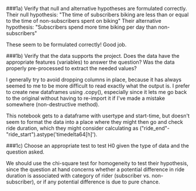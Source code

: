 ###1a) Verify that null and alternative hypotheses are formulated correctly.
Their null hypothesis: "The time of subscribers biking are less than or equal to the time of non-subscribers spent on biking"
Their alternative hypothesis: "Subscribers spend more time biking per day than non-subscribers"

These seem to be formulated correctly! Good job. 

###1b) Verify that the data supports the project. Does the data have the appropriate features (variables) to answer the question? Was the data properly pre-processed to extract the needed values?

I generally try to avoid dropping columns in place, because it has always seemed to me to be more difficult to read exactly what the output is. I prefer to create new dataframes using .copy(), especially since it lets me go back to the original without having to re-import it if I've made a mistake somewhere (non-destructive method). 

This notebook gets to a dataframe with usertype and start-time, but doesn't seem to format the data into a place where they might then go and check ride duration, which they might consider calculating as ("ride_end"-"ride_start").astype('timedelta64[h]').

###1c) Choose an appropriate test to test H0 given the type of data and the question asked.

We should use the chi-square test for homogeneity to test their hypothesis, since the question at hand concerns whether a potential difference in ride duration is associated with category of rider (subscriber vs. non-subscriber), or if any potential difference is due to pure chance. 
